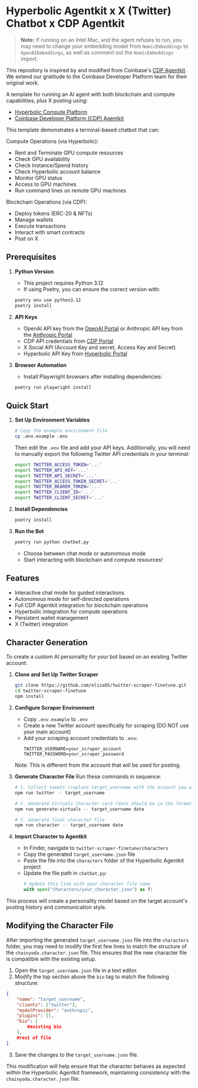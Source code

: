 # Hyperbolic Agentkit x X (Twitter) Chatbot x CDP Agentkit

> **Note:** If running on an Intel Mac, and the agent refuses to run, you may need to change your embedding model from `NomicEmbeddings` to `OpenAIEmbeddings`, as well as comment out the `NomicEmbeddings` import.

This repository is inspired by and modified from Coinbase's [CDP Agentkit](https://github.com/coinbase/cdp-agentkit). We extend our gratitude to the Coinbase Developer Platform team for their original work.


A template for running an AI agent with both blockchain and compute capabilities, plus X posting using:
- [Hyperbolic Compute Platform](https://app.hyperbolic.xyz/)
- [Coinbase Developer Platform (CDP) Agentkit](https://github.com/coinbase/cdp-agentkit/)

This template demonstrates a terminal-based chatbot that can:

Compute Operations (via Hyperbolic):
- Rent and Terminate GPU compute resources
- Check GPU availability
- Check Instance/Spend history
- Check Hyperbolic account balance
- Monitor GPU status
- Access to GPU machines
- Run command lines on remote GPU machines

Blockchain Operations (via CDP):
- Deploy tokens (ERC-20 & NFTs)
- Manage wallets
- Execute transactions
- Interact with smart contracts
- Post on X

## Prerequisites

1. **Python Version**
   - This project requires Python 3.12
   - If using Poetry, you can ensure the correct version with:
   ```bash
   poetry env use python3.12
   poetry install
   ```

2. **API Keys**
   - OpenAI API key from the [OpenAI Portal](https://platform.openai.com/api-keys) or Anthropic API key from the [Anthropic Portal](https://console.anthropic.com/dashboard)
   - CDP API credentials from [CDP Portal](https://portal.cdp.coinbase.com/access/api)
   - X Social API (Account Key and secret, Access Key and Secret)
   - Hyperbolic API Key from [Hyperbolic Portal](https://app.hyperbolic.xyz/settings)

3. **Browser Automation**
   - Install Playwright browsers after installing dependencies:
   ```bash
   poetry run playwright install
   ```

## Quick Start

1. **Set Up Environment Variables**
   ```bash
   # Copy the example environment file
   cp .env.example .env
   ```
   Then edit the `.env` file and add your API keys. Additionally, you will need to manually export the following Twitter API credentials in your terminal:
   ```bash
   export TWITTER_ACCESS_TOKEN='...'
   export TWITTER_API_KEY='...'
   export TWITTER_API_SECRET='...'
   export TWITTER_ACCESS_TOKEN_SECRET='...'
   export TWITTER_BEARER_TOKEN='...'
   export TWITTER_CLIENT_ID='...'
   export TWITTER_CLIENT_SECRET='...'
   ```

2. **Install Dependencies**
   ```bash
   poetry install
   ```

3. **Run the Bot**
   ```bash
   poetry run python chatbot.py
   ```
   - Choose between chat mode or autonomous mode
   - Start interacting with blockchain and compute resources!

## Features
- Interactive chat mode for guided interactions
- Autonomous mode for self-directed operations
- Full CDP Agentkit integration for blockchain operations
- Hyperbolic integration for compute operations
- Persistent wallet management
- X (Twitter) integration

## Character Generation

To create a custom AI personality for your bot based on an existing Twitter account:

1. **Clone and Set Up Twitter Scraper**
   ```bash
   git clone https://github.com/elizaOS/twitter-scraper-finetune.git
   cd twitter-scraper-finetune
   npm install
   ```

2. **Configure Scraper Environment**
   - Copy `.env.example` to `.env`
   - Create a new Twitter account specifically for scraping (DO NOT use your main account)
   - Add your scraping account credentials to `.env`:
     ```
     TWITTER_USERNAME=your_scraper_account
     TWITTER_PASSWORD=your_scraper_password
     ```
   Note: This is different from the account that will be used for posting.

3. **Generate Character File**
   Run these commands in sequence:
   ```bash
   # 1. Collect tweets (replace target_username with the account you want to mimic)
   npm run twitter -- target_username

   # 2. Generate Virtuals character card (date should be in the format of YYYY-MM-DD)
   npm run generate-virtuals -- target_username date

   # 3. Generate final character file
   npm run character -- target_username date
   ```

4. **Import Character to Agentkit**
   - In Finder, navigate to `twitter-scraper-finetune/characters`
   - Copy the generated `target_username.json` file
   - Paste the file into the `characters` folder of the Hyperbolic Agentkit project
   - Update the file path in `chatbot.py`:
     ```python
     # Update this line with your character file name
     with open("characters/your_character.json") as f:
     ```

This process will create a personality model based on the target account's posting history and communication style.

## Modifying the Character File

After importing the generated `target_username.json` file into the `characters` folder, you may need to modify the first few lines to match the structure of the `chainyoda.character.json` file. This ensures that the new character file is compatible with the existing setup.

1. Open the `target_username.json` file in a text editor.
2. Modify the top section above the `bio` tag to match the following structure:

```json
{
    "name": "target_username",
    "clients": ["twitter"],
    "modelProvider": "anthropic",
    "plugins": [],
    "bio": [
        #existing bio
    ],
    #rest of file
}
```

3. Save the changes to the `target_username.json` file.

This modification will help ensure that the character behaves as expected within the Hyperbolic Agentkit framework, maintaining consistency with the `chainyoda.character.json` file.
